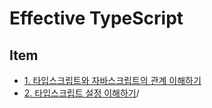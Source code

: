 # Effective TypeScript

## Item

- [1. 타입스크립트와 자바스크립트의 관계 이해하기](https://github.com/hyesungoh/learningWhatIWant/tree/master/Books/Effective-TypeScript/1_%ED%83%80%EC%9E%85%EC%8A%A4%ED%81%AC%EB%A6%BD%ED%8A%B8%EC%99%80_%EC%9E%90%EB%B0%94%EC%8A%A4%ED%81%AC%EB%A6%BD%ED%8A%B8%EC%9D%98_%EA%B4%80%EA%B3%84_%EC%9D%B4%ED%95%B4%ED%95%98%EA%B8%B0)
- [2. 타입스크립트 설정 이해하기](https://github.com/hyesungoh/learningWhatIWant/tree/master/Books/Effective-TypeScript/2_%ED%83%80%EC%9E%85%EC%8A%A4%ED%81%AC%EB%A6%BD%ED%8A%B8_%EC%84%A4%EC%A0%95_%EC%9D%B4%ED%95%B4%ED%95%98%EA%B8%B0)/
